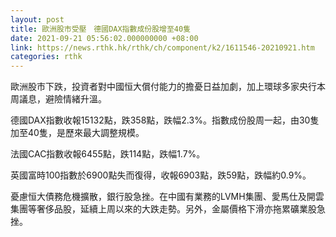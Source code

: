 ```yaml
---
layout: post
title: 歐洲股市受壓　德國DAX指數成份股增至40隻
date: 2021-09-21 05:56:02.000000000 +08:00
link: https://news.rthk.hk/rthk/ch/component/k2/1611546-20210921.htm
categories: rthk
---
```


歐洲股市下跌，投資者對中國恒大償付能力的擔憂日益加劇，加上環球多家央行本周議息，避險情緒升溫。

德國DAX指數收報15132點，跌358點，跌幅2.3%。指數成份股周一起，由30隻加至40隻，是歷來最大調整規模。

法國CAC指數收報6455點，跌114點，跌幅1.7%。

英國富時100指數於6900點失而復得，收報6903點，跌59點，跌幅約0.9%。

憂慮恒大債務危機擴散，銀行股急挫。在中國有業務的LVMH集團、愛馬仕及開雲集團等奢侈品股，延續上周以來的大跌走勢。另外，金屬價格下滑亦拖累礦業股急挫。
